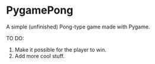 # PygamePong
A simple (unfinished) Pong-type game made with Pygame.

TO DO: 
1. Make it possible for the player to win.
2. Add more cool stuff.
